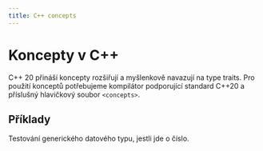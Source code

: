 ```yaml
---
title: C++ concepts
---
```


#  Koncepty v C++

C++ 20 přináší koncepty rozšiřují a myšlenkově navazují na type traits.
Pro použití konceptů  potřebujeme kompilátor podporující standard C++20 a
příslušný hlavičkový soubor `<concepts>`.

## Příklady

Testování generického datového typu, jestli jde o číslo.
